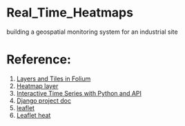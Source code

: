 # Real_Time_Heatmaps
building a geospatial monitoring system for an industrial site


# Reference:

 1. [Layers and Tiles in Folium](https://www.analyticsvidhya.com/blog/2020/06/guide-geospatial-analysis-folium-python/#:~:text=Layers%20and%20Tiles%20in%20Folium,-A%20tileset%20is&text=Each%20tileset%20has%20a%20different,tiles%20are%20set%20to%20OpenStreetMap
)
 2. [Heatmap layer](https://python-visualization.github.io/folium/latest/reference.html#module-folium.plugins)
3. [Interactive Time Series with Python and API](https://towardsdatascience.com/interactive-time-series-with-python-and-api-generating-heatmap-of-taxis-in-singapore-4d84adbd4c54)
4. [Django project doc](https://docs.djangoproject.com/en/4.2/topics/db/queries/)
5. [leaflet](https://leafletjs.com/)
6. [Leaflet heat](https://github.com/Leaflet/Leaflet.heat)
